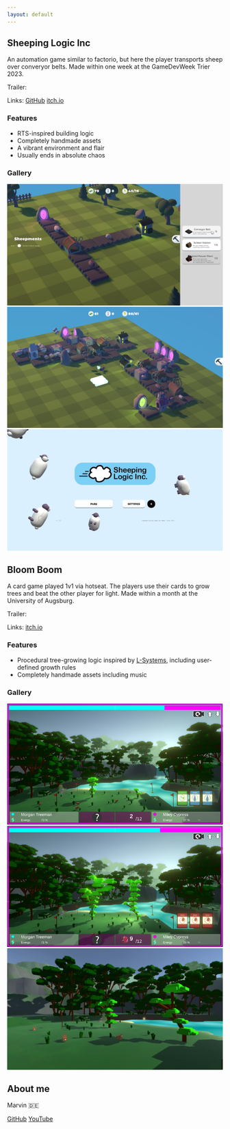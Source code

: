 ```yaml
---
layout: default
---
```

## Sheeping Logic Inc
An automation game similar to factorio, but here the player transports sheep over converyor belts. Made within one week at the GameDevWeek Trier 2023.

Trailer:

Links: [GitHub](https://github.com/GameDevWeek-2023/OFF_SheepingLogic) 
[itch.io](https://blendomatik.itch.io/sheeping-logic-inc)

### Features
* RTS-inspired building logic
* Completely handmade assets
* A vibrant environment and flair
* Usually ends in absolute chaos

### Gallery

<div class="image-grid">
    <img src="SL_Screenshots/small_base_sreenshot.png" alt="" srcset="">
    <img src="SL_Screenshots/large_base_sreenshot.png" alt="" srcset="">
    <img src="SL_Screenshots/main_menu.png" alt="" srcset="">
</div>

## Bloom Boom
A card game played 1v1 via hotseat. The players use their cards to grow trees and beat the other player for light. Made within a month at the University of Augsburg.

Trailer:

Links: [itch.io](https://bloomboomstudios.itch.io/bloomboom)


### Features
* Procedural tree-growing logic inspired by [L-Systems](https://en.m.wikipedia.org/wiki/L-system), including user-defined growth rules
* Completely handmade assets including music

### Gallery
<div class="image-grid">
    <img src="BB_Screenshots/build_medium.png" alt="" srcset="">
    <img src="BB_Screenshots/build_large.png" alt="" srcset="">
    <img src="BB_Screenshots/sideways.png" alt="" srcset="">
</div>

## About me
Marvin :de:

[GitHub](https://github.com/marvin-sh) [YouTube]()



